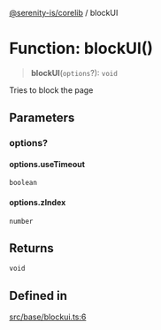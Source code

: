 [@serenity-is/corelib](../README.md) / blockUI

# Function: blockUI()

> **blockUI**(`options`?): `void`

Tries to block the page

## Parameters

### options?

#### options.useTimeout

`boolean`

#### options.zIndex

`number`

## Returns

`void`

## Defined in

[src/base/blockui.ts:6](https://github.com/serenity-is/serenity/blob/master/packages/corelib/src/base/blockui.ts#L6)
